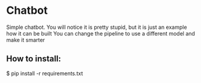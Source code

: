 # Chatbot
Simple chatbot. You will notice it is pretty stupid, but it is just an example how it can be built
You can change the pipeline to use a different model and make it smarter

## How to install: 
$ pip install -r requirements.txt